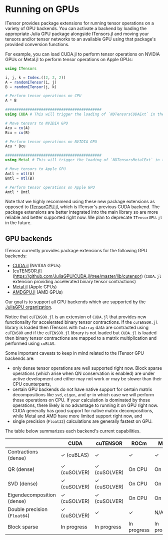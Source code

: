 # Running on GPUs

ITensor provides package extensions for running tensor operations on a variety of GPU backends.
You can activate a backend by loading the appropriate Julia GPU package alongside ITensors.jl
and moving your tensors and/or tensor networks to an available GPU using that package's provided conversion functions.

For example, you can load CUDA.jl to perform tensor operations on NVIDIA GPUs or Metal.jl to perform tensor operations on Apple GPUs:

```julia
using ITensors

i, j, k = Index.((2, 2, 2))
A = randomITensor(i, j)
B = randomITensor(j, k)

# Perform tensor operations on CPU
A * B

###########################################
using CUDA # This will trigger the loading of `NDTensorsCUDAExt` in the background

# Move tensors to NVIDIA GPU
Acu = cu(A)
Bcu = cu(B)

# Perform tensor operations on NVIDIA GPU
Acu * Bcu

###########################################
using Metal # This will trigger the loading of `NDTensorsMetalExt` in the background

# Move tensors to Apple GPU
Amtl = mtl(A)
Bmtl = mtl(B)

# Perform tensor operations on Apple GPU
Amtl * Bmtl
```

Note that we highly recommend using these new package extensions as opposed to [ITensorGPU.jl](https://github.com/ITensor/ITensors.jl/tree/main/ITensorGPU), which is ITensor's previous CUDA backend. The package extensions are better integrated into the main library so are more reliable and better supported right now. We plan to deprecate `ITensorGPU.jl` in the future.

## GPU backends

ITensor currently provides
package extensions for the following GPU backends:

* [CUDA.jl](https://github.com/JuliaGPU/CUDA.jl) (NVIDIA GPUs)
* [cuTENSOR.jl] (https://github.com/JuliaGPU/CUDA.jl/tree/master/lib/cutensor) (`CUDA.jl` extension providing accelerated binary tensor contractions) 
* [Metal.jl](https://github.com/JuliaGPU/Metal.jl) (Apple GPUs)
* [AMDGPU.jl](https://github.com/JuliaGPU/AMDGPU.jl) (AMD GPUs)

Our goal is to support all GPU backends which are supported by the [JuliaGPU organization](https://juliagpu.org).

Notice that `cuTENSOR.jl` is an extension of `CUDA.jl` that provides new functionality for accelerated binary tensor contractions. If the `cuTENSOR.jl` library is loaded then ITensors with `CuArray` data are contracted using `cuTENSOR` and if the `cuTENSOR.jl` library is not loaded but `CUDA.jl` is loaded then binary tensor contractions are mapped to a matrix multiplication and performed using `cuBLAS`.

Some important caveats to keep in mind related to the ITensor GPU backends are:
* only dense tensor operations are well supported right now. Block sparse operations (which arise when QN conservation is enabled) are under active development and either may not work or may be slower than their CPU counterparts,
* certain GPU backends do not have native support for certain matrix decompositions like `svd`, `eigen`, and `qr` in which case we will perform those operations on CPU. If your calculation is dominated by those operations, there likely is no advantage to running it on GPU right now. CUDA generally has good support for native matrix decompositions, while Metal and AMD have more limited support right now, and
* single precision (`Float32`) calculations are generally fastest on GPU.

The table below summarizes each backend's current capabilities.

|                              | CUDA |  cuTENSOR  | ROCm   | Metal  | oneAPI |
|------------------------------|------|------------|--------|--------|--------|
| Contractions (dense)         |   ✓ (cuBLAS)  |    ✓    |   ✓    |   ✓    |  N/A   |
| QR (dense)                   |   ✓ (cuSOLVER)  |  ✓ (cuSOLVER)  | On CPU | On CPU |  N/A   |
| SVD (dense)                  |   ✓ (cuSOLVER) |  ✓ (cuSOLVER)  | On CPU | On CPU |  N/A   |
| Eigendecomposition (dense)   |   ✓ (cuSOLVER) |  ✓ (cuSOLVER)  | On CPU | On CPU |  N/A   |
| Double precision (`Float64`) |   ✓ (cuSOLVER) |  ✓  |   ✓    |  N/A   |  N/A   |
| Block sparse                 |  In progress |  In progress  |  In progress   |  In progress   |  N/A   |
